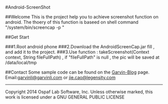#Android-ScreenShot

##Welcome
This is the project help you to achieve screenshot function on android.
The thoery of this function is baseed on shell command "/system/bin/screencap -p "

##Get Start

###1.Root android phone 
###2.Download the AndroidScreenCap.jar fill , and add it to the project.
###3.Use function : takeScreenshot(Context context, String fileFullPath) , if "fileFullPath" is null , the pic will be saved at /data/local/tmp

##Contact
Some sample code can be found on the [Garvin-Blog](http://blog.csdn.net/buptgshengod) page.  
Email:garvinli@garvinli.com or jie.cao@legensity.com  
      



- - -
Copyright 2014 Ospaf Lab Software, Inc. Unless otherwise marked, this work is licensed under a GNU GENERAL PUBLIC LICENSE



